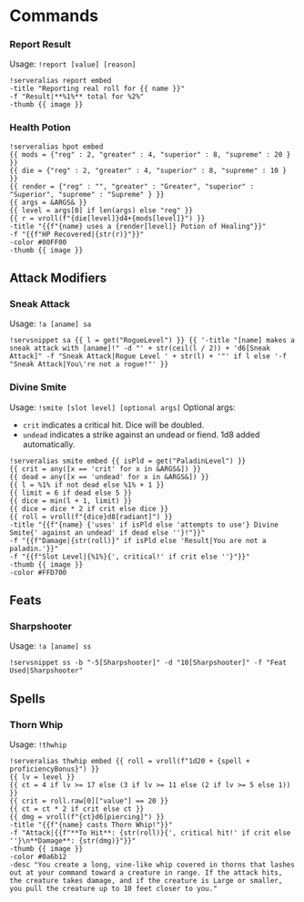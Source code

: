 # Commands

### Report Result

Usage: `!report [value] [reason]`

```
!serveralias report embed
-title "Reporting real roll for {{ name }}"
-f "Result|**%1%** total for %2%"
-thumb {{ image }}
```

### Health Potion

```
!serveralias hpot embed
{{ mods = {"reg" : 2, "greater" : 4, "superior" : 8, "supreme" : 20 } }}
{{ die = {"reg" : 2, "greater" : 4, "superior" : 8, "supreme" : 10 } }}
{{ render = {"reg" : "", "greater" : "Greater", "superior" : "Superior", "supreme" : "Supreme" } }}
{{ args = &ARGS& }}
{{ level = args[0] if len(args) else "reg" }}
{{ r = vroll(f"{die[level]}d4+{mods[level]}") }}
-title "{{f"{name} uses a {render[level]} Potion of Healing"}}"
-f "{{f"HP Recovered|{str(r)}"}}"
-color #00FF00
-thumb {{ image }}
```

## Attack Modifiers

### Sneak Attack

Usage: `!a [aname] sa`

```
!servsnippet sa {{ l = get("RogueLevel") }} {{ '-title "[name] makes a sneak attack with [aname]!" -d "' + str(ceil(l / 2)) + 'd6[Sneak Attack]" -f "Sneak Attack|Rogue Level ' + str(l) + '"' if l else '-f "Sneak Attack|You\'re not a rogue!"' }}
```

### Divine Smite

Usage: `!smite [slot level] [optional args]`
Optional args:

- `crit` indicates a critical hit. Dice will be doubled.
- `undead` indicates a strike against an undead or fiend. 1d8 added automatically.

```
!serveralias smite embed {{ isPld = get("PaladinLevel") }}
{{ crit = any([x == 'crit' for x in &ARGS&]) }}
{{ dead = any([x == 'undead' for x in &ARGS&]) }}
{{ l = %1% if not dead else %1% + 1 }}
{{ limit = 6 if dead else 5 }}
{{ dice = min(l + 1, limit) }}
{{ dice = dice * 2 if crit else dice }}
{{ roll = vroll(f"{dice}d8[radiant]") }}
-title "{{f"{name} {'uses' if isPld else 'attempts to use'} Divine Smite{' against an undead' if dead else ''}!"}}"
-f "{{f"Damage|{str(roll)}" if isPld else 'Result|You are not a paladin.'}}"
-f "{{f"Slot Level|{%1%}{', critical!' if crit else ''}"}}"
-thumb {{ image }}
-color #FFD700
```

## Feats

### Sharpshooter

Usage: `!a [aname] ss`

```
!servsnippet ss -b "-5[Sharpshooter]" -d "10[Sharpshooter]" -f "Feat Used|Sharpshooter"
```

## Spells

### Thorn Whip

Usage: `!thwhip`

```
!serveralias thwhip embed {{ roll = vroll(f"1d20 + {spell + proficiencyBonus}") }}
{{ lv = level }}
{{ ct = 4 if lv >= 17 else (3 if lv >= 11 else (2 if lv >= 5 else 1)) }}
{{ crit = roll.raw[0]["value"] == 20 }}
{{ ct = ct * 2 if crit else ct }}
{{ dmg = vroll(f"{ct}d6[piercing]") }}
-title "{{f"{name} casts Thorn Whip!"}}"
-f "Attack|{{f"**To Hit**: {str(roll)}{', critical hit!' if crit else ''}\n**Damage**: {str(dmg)}"}}"
-thumb {{ image }}
-color #0a6b12
-desc "You create a long, vine-like whip covered in thorns that lashes out at your command toward a creature in range. If the attack hits, the creature takes damage, and if the creature is Large or smaller, you pull the creature up to 10 feet closer to you."
```
